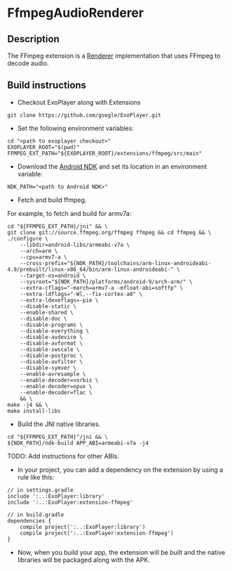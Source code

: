 # FfmpegAudioRenderer #

## Description ##

The FFmpeg extension is a [Renderer][] implementation that uses FFmpeg to decode
audio.

[Renderer]: https://google.github.io/ExoPlayer/doc/reference/com/google/android/exoplayer2/Renderer.html

## Build instructions ##

* Checkout ExoPlayer along with Extensions

```
git clone https://github.com/google/ExoPlayer.git
```

* Set the following environment variables:

```
cd "<path to exoplayer checkout>"
EXOPLAYER_ROOT="$(pwd)"
FFMPEG_EXT_PATH="${EXOPLAYER_ROOT}/extensions/ffmpeg/src/main"
```

* Download the [Android NDK][] and set its location in an environment variable:

[Android NDK]: https://developer.android.com/tools/sdk/ndk/index.html

```
NDK_PATH="<path to Android NDK>"
```

* Fetch and build ffmpeg.

For example, to fetch and build for armv7a:

```
cd "${FFMPEG_EXT_PATH}/jni" && \
git clone git://source.ffmpeg.org/ffmpeg ffmpeg && cd ffmpeg && \
./configure \
    --libdir=android-libs/armeabi-v7a \
    --arch=arm \
    --cpu=armv7-a \
    --cross-prefix="${NDK_PATH}/toolchains/arm-linux-androideabi-4.9/prebuilt/linux-x86_64/bin/arm-linux-androideabi-" \
    --target-os=android \
    --sysroot="${NDK_PATH}/platforms/android-9/arch-arm/" \
    --extra-cflags="-march=armv7-a -mfloat-abi=softfp" \
    --extra-ldflags="-Wl,--fix-cortex-a8" \
    --extra-ldexeflags=-pie \
    --disable-static \
    --enable-shared \
    --disable-doc \
    --disable-programs \
    --disable-everything \
    --disable-avdevice \
    --disable-avformat \
    --disable-swscale \
    --disable-postproc \
    --disable-avfilter \
    --disable-symver \
    --enable-avresample \
    --enable-decoder=vorbis \
    --enable-decoder=opus \
    --enable-decoder=flac \
    && \
make -j4 && \
make install-libs
```

* Build the JNI native libraries.

```
cd "${FFMPEG_EXT_PATH}"/jni && \
${NDK_PATH}/ndk-build APP_ABI=armeabi-v7a -j4
```

TODO: Add instructions for other ABIs.

* In your project, you can add a dependency on the extension by using a rule
  like this:

```
// in settings.gradle
include ':..:ExoPlayer:library'
include ':..:ExoPlayer:extension-ffmpeg'

// in build.gradle
dependencies {
    compile project(':..:ExoPlayer:library')
    compile project(':..:ExoPlayer:extension-ffmpeg')
}
```

* Now, when you build your app, the extension will be built and the native
  libraries will be packaged along with the APK.
